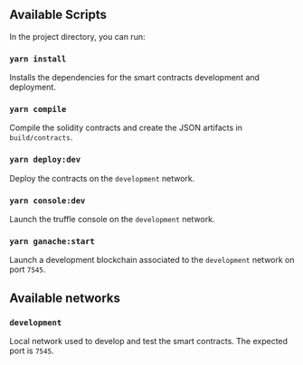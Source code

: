 ## Available Scripts

In the project directory, you can run:

### `yarn install`

Installs the dependencies for the smart contracts development and deployment.

### `yarn compile`

Compile the solidity contracts and create the JSON artifacts in `build/contracts`.

### `yarn deploy:dev`

Deploy the contracts on the `development` network.

### `yarn console:dev`

Launch the truffle console on the `development` network.

### `yarn ganache:start`

Launch a development blockchain associated to the `development` network on port `7545`.

## Available networks

### `development`

Local network used to develop and test the smart contracts. The expected port is `7545`.